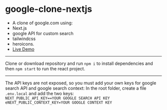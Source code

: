 # google-clone-nextjs

- A clone of google.com using:
- Next.js
- google API for custom search
- tailwindcss
- heroicons.
- [Live Demo](https://gcmdezign.com/react/google-clone/)

***

Clone or download repository and run `npm i` to install dependencies and then `npm start` to run the react project.
***
The API keys are not exposed, so you must add your own keys for google search API and google search context: In the root folder, create a file `.env.local` and add the two keys:<br/>
`NEXT_PUBLIC_API_KEY==YOUR GOOGLE SEARCH API KEY`<br/>
`eNEXT_PUBLIC_CONTEXT_KEY=YOUR GOOGLE CONTEXT KEY`
